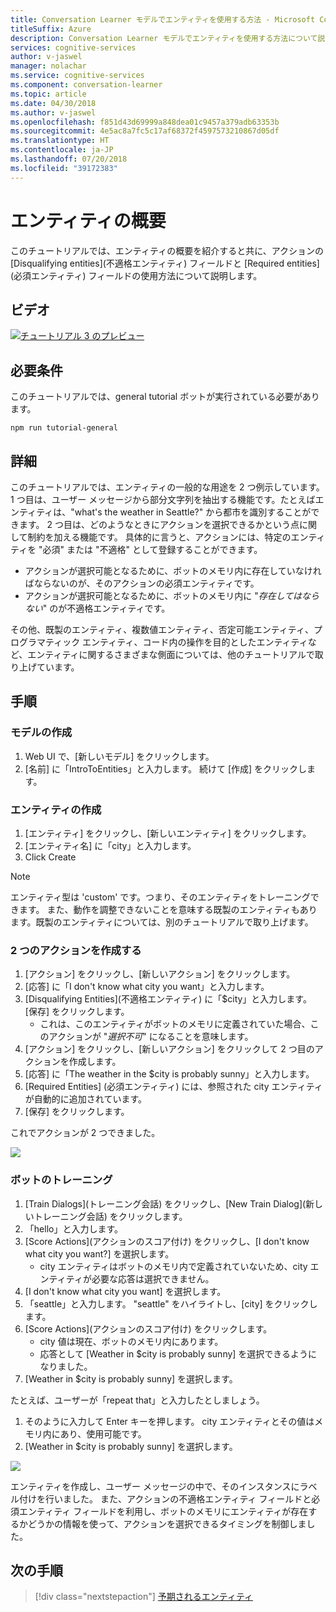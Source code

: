 ```yaml
---
title: Conversation Learner モデルでエンティティを使用する方法 - Microsoft Cognitive Services | Microsoft Docs
titleSuffix: Azure
description: Conversation Learner モデルでエンティティを使用する方法について説明します。
services: cognitive-services
author: v-jaswel
manager: nolachar
ms.service: cognitive-services
ms.component: conversation-learner
ms.topic: article
ms.date: 04/30/2018
ms.author: v-jaswel
ms.openlocfilehash: f851d43d69999a848dea01c9457a379adb63353b
ms.sourcegitcommit: 4e5ac8a7fc5c17af68372f4597573210867d05df
ms.translationtype: HT
ms.contentlocale: ja-JP
ms.lasthandoff: 07/20/2018
ms.locfileid: "39172383"
---
```

# <a name="introduction-to-entities"></a>エンティティの概要

このチュートリアルでは、エンティティの概要を紹介すると共に、アクションの [Disqualifying entities]\(不適格エンティティ\) フィールドと [Required entities]\(必須エンティティ\) フィールドの使用方法について説明します。

## <a name="video"></a>ビデオ

[![チュートリアル 3 のプレビュー](http://aka.ms/cl-tutorial-03-preview)](http://aka.ms/blis-tutorial-03)

## <a name="requirements"></a>必要条件

このチュートリアルでは、general tutorial ボットが実行されている必要があります。

    npm run tutorial-general

## <a name="details"></a>詳細

このチュートリアルでは、エンティティの一般的な用途を 2 つ例示しています。  1 つ目は、ユーザー メッセージから部分文字列を抽出する機能です。たとえばエンティティは、"what's the weather in Seattle?" から都市を識別することができます。  2 つ目は、どのようなときにアクションを選択できるかという点に関して制約を加える機能です。  具体的に言うと、アクションには、特定のエンティティを "必須" または "不適格" として登録することができます。
- アクションが選択可能となるために、ボットのメモリ内に存在していなければならないのが、そのアクションの必須エンティティです。
- アクションが選択可能となるために、ボットのメモリ内に "*存在してはならない*" のが不適格エンティティです。

その他、既製のエンティティ、複数値エンティティ、否定可能エンティティ、プログラマティック エンティティ、コード内の操作を目的としたエンティティなど、エンティティに関するさまざまな側面については、他のチュートリアルで取り上げています。

## <a name="steps"></a>手順

### <a name="create-the-model"></a>モデルの作成

1. Web UI で、[新しいモデル] をクリックします。
2. [名前] に「IntroToEntities」と入力します。 続けて [作成] をクリックします。

### <a name="create-entity"></a>エンティティの作成

1. [エンティティ] をクリックし、[新しいエンティティ] をクリックします。
2. [エンティティ名] に「city」と入力します。
3. Click Create

> [!NOTE]
> エンティティ型は 'custom' です。つまり、そのエンティティをトレーニングできます。  また、動作を調整できないことを意味する既製のエンティティもあります。既製のエンティティについては、別のチュートリアルで取り上げます。

### <a name="create-two-actions"></a>2 つのアクションを作成する

1. [アクション] をクリックし、[新しいアクション] をクリックします。
2. [応答] に「I don't know what city you want」と入力します。
3. [Disqualifying Entities]\(不適格エンティティ\) に「$city」と入力します。 [保存] をクリックします。
    - これは、このエンティティがボットのメモリに定義されていた場合、このアクションが "*選択不可*" になることを意味します。
2. [アクション] をクリックし、[新しいアクション] をクリックして 2 つ目のアクションを作成します。
3. [応答] に「The weather in the $city is probably sunny」と入力します。
4. [Required Entities] (必須エンティティ) には、参照された city エンティティが自動的に追加されています。
5. [保存] をクリックします。

これでアクションが 2 つできました。

![](../media/tutorial3_actions.PNG)

### <a name="train-the-bot"></a>ボットのトレーニング

1. [Train Dialogs]\(トレーニング会話\) をクリックし、[New Train Dialog]\(新しいトレーニング会話\) をクリックします。
2. 「hello」と入力します。
3. [Score Actions]\(アクションのスコア付け\) をクリックし、[I don't know what city you want?] を選択します。
    - city エンティティはボットのメモリ内で定義されていないため、city エンティティが必要な応答は選択できません。
2. [I don't know what city you want] を選択します。
4. 「seattle」と入力します。 "seattle" をハイライトし、[city] をクリックします。
5. [Score Actions]\(アクションのスコア付け\) をクリックします。
    - city 値は現在、ボットのメモリ内にあります。
    - 応答として [Weather in $city is probably sunny] を選択できるようになりました。 
6. [Weather in $city is probably sunny] を選択します。

たとえば、ユーザーが「repeat that」と入力したとしましょう。 
1. そのように入力して Enter キーを押します。 city エンティティとその値はメモリ内にあり、使用可能です。
2. [Weather in $city is probably sunny] を選択します。

![](../media/tutorial3_entities.PNG)

エンティティを作成し、ユーザー メッセージの中で、そのインスタンスにラベル付けを行いました。  また、アクションの不適格エンティティ フィールドと必須エンティティ フィールドを利用し、ボットのメモリにエンティティが存在するかどうかの情報を使って、アクションを選択できるタイミングを制御しました。

## <a name="next-steps"></a>次の手順

> [!div class="nextstepaction"]
> [予期されるエンティティ](./4-expected-entity.md)
